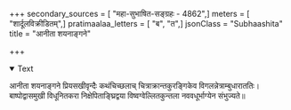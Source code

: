 +++
secondary_sources = [ "महा-सुभाषित-सङ्ग्रहः - 4862",]
meters = [ "शार्दूलविक्रीडितम्",]
pratimaalaa_letters = [ "ब", "त",]
jsonClass = "Subhaashita"
title = "आनीता शयनाङ्गने"

+++

<details open><summary>Text</summary>

आनीता शयनाङ्गने प्रियसखीवृन्दैः कथंचिच्छलाच् चित्राक्रान्तकुरङ्गिकेव विगलन्नेत्राम्बुधाराततिः।  
बाष्पोद्वासमुखी विधूनितकरा निक्षेपिताङ्घ्रिद्वया विष्वग्वेल्लितकुन्तला नववधूर्भाग्येन संभुज्यते॥
</details>
